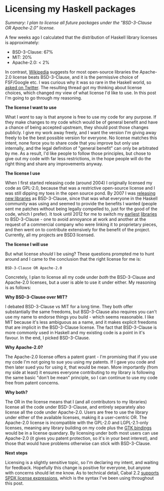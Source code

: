 # Licensing my Haskell packages

_Summary: I plan to license all future packages under the "BSD-3-Clause OR Apache-2.0" license._

A few weeks ago I calculated that the distribution of Haskell library licenses is approximately:

* BSD-3-Clause: 67%
* MIT: 20%
* Apache-2.0: < 2%

In contrast, [Wikipedia](https://en.wikipedia.org/wiki/Apache_License) suggests for most open-source libraries the Apache-2.0 license beats BSD-3-Clause, and it is the permissive choice of FSF/Google etc. I was curious why it was so rare in the Haskell world, so [asked on Twitter](https://twitter.com/ndm_haskell/status/1027575192242085889). The resulting thread got my thinking about license choices, which changed my view of what license I'd like to use. In this post I'm going to go through my reasoning.

**The license I want to use**

What I _want_ to say is that anyone is free to use my code for any purpose. If they make changes to my code which would be of general benefit and have a chance of being accepted upstream, they should post those changes publicly. I give my work away freely, and I want the version I'm giving away freely to be the best possible version for everyone. No license matches this intent, none force you to share code that you improve but only use internally, and the legal definition of "general benefit" can only be arbitrated by me. As a result, I'd like people to follow those principles, but chose to give out my code with far less restrictions, in the hope people will do the right thing and share any improvements anyway.

**The license I use**

When I first started releasing code (around 2004) I originally licensed my code as GPL-2.0, because that was a restrictive open-source license and I was still dipping my toes in the open source pond. By 2007 I was [releasing new libraries](https://github.com/ndmitchell/uniplate/blame/555a97414769316db0110385b0780db50d2794e6/uniplate.cabal) as BSD-3-Clause, since that was what everyone in the Haskell community was using and seemed to provide the benefits I wanted (people sent me patches without being legally compelled to, just for the good of the code, which I prefer). It took until 2012 for me to switch my [earliest](https://github.com/ndmitchell/hlint/commit/cc455348189238d4d6bba700619037b91f61bd1d) [libraries](https://github.com/ndmitchell/hoogle/commit/d9b78531f5063985e42b0ff0fd746504e583e749) to BSD-3-Clause - one to avoid annoyance at work and another at the request of a commercial company who were linking it to proprietary pieces, and then went on to contribute extensively for the benefit of the project. Currently, all my projects are BSD3 licensed.

**The license I will use**

But what license _should_ I be using? These questions prompted me to hunt around and I came to the conclusion that the right license for me is:

    BSD-3-Clause OR Apache-2.0

Concretely, I plan to license all my code under _both_ the BSD-3-Clause and Apache-2.0 licenses, but a user is able to use it under either. My reasoning is as follows:

**Why BSD-3-Clause over MIT?**

I debated BSD-3-Clause vs MIT for a long time. They both offer substantially the same freedoms, but BSD-3-Clause also requires you can't use my name to endorse things you build - which seems reasonable. I like MIT because it's less ambiguous as a name, and it makes explicit freedoms that are implicit in the BSD-3-Clause license. The fact that BSD-3-Clause is more commonly used in Haskell and my existing code is a point in it's favour. In the end, I picked BSD-3-Clause.

**Why Apache-2.0?**

The Apache-2.0 license offers a patent grant - I'm promising that if you use my code I'm not going to sue you using my patents. If I gave you code and then later sued you for using it, that would be mean. More importantly (from my side at least) it ensures everyone contributing to my library is following the same basic "don't be mean" principle, so I can continue to use my code free from patent concerns.

**Why both?**

The OR in the license means that I (and all contributors to my libraries) license all the code under BSD-3-Clause, and entirely separately also license all the code under Apache-2.0. Users are free to use the library under either of the available licenses, making it a user-centric OR. The Apache-2.0 license is incompatible with the GPL-2.0 and LGPL-2.1-only licenses, meaning any library building on my code plus the [GTK bindings](https://hackage.haskell.org/package/gtk) would be in a license quandary. By licensing under both most users can use Apache-2.0 (it gives you patent protection, so it's in your best interest), and those that would have problems otherwise can stick with BSD-3-Clause. 

**Next steps**

Licensing is a slightly sensitive topic, so I'm declaring my intent, and waiting for feedback. Hopefully this change is positive for everyone, but anyone with concerns should let me know. As to technical detail, Cabal 2.2 [supports SPDX license expressions](http://hackage.haskell.org/package/Cabal-2.2.0.1/docs/Distribution-SPDX-LicenseExpression.html), which is the syntax I've been using throughout this post.

